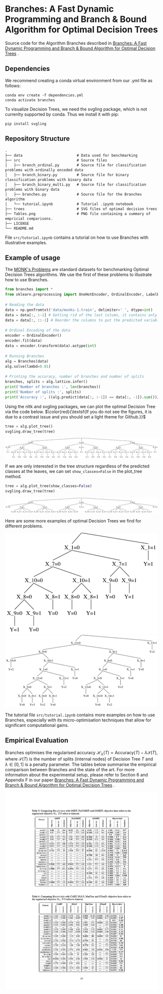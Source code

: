 # Branches: A Fast Dynamic Programming and Branch & Bound Algorithm for Optimal Decision Trees

Source code for the Algorithm Branches described in [Branches: A Fast Dynamic Programming and Branch & Bound Algorithm for Optimal Decision Trees](https://arxiv.org/abs/2406.02175) .

## Dependencies

We recommend creating a conda virtual environment from our .yml file as follows:
```
conda env create -f dependencies.yml
conda activate branches
```
To visualize Decision Trees, we need the svgling package, which is not currenlty supported by conda. Thus we install it with pip:
```
pip install svgling
```

## Repository Structure
    .
    ├── data                         # Data used for benchmarking
    ├── src                          # Source files
    │   ├── branch_ordinal.py        # Source file for classification problems with ordinally encoded data
    │   ├── branch_binary.py         # Source file for binary classification problems with binary data
    │   ├── branch_binary_multi.py   # Source file for classification problems with binary data
    │   ├── branches.py              # Source file for the Branches algorithm
    │   └── tutorial.ipynb           # Tutorial .ipynb notebook
    ├── trees                        # SVG files of optimal decision trees
    ├── Tables.png                   # PNG file containing a summary of empricial comparisons.
    ├── LICENSE
    └── README.md
File ```src/tutorial.ipynb``` contains a tutorial on how to use Branches with illustrative examples.

## Example of usage

The [MONK's Problems](https://archive.ics.uci.edu/dataset/70/monk+s+problems) are standard datasets for benchmarking Optimal Decision Trees algorithms. We use the first of these problems to illustrate how to use Branches.

```python
from branches import *
from sklearn.preprocessing import OneHotEncoder, OrdinalEncoder, LabelEncoder

# Reading the data
data = np.genfromtxt('data/monks-1.train', delimiter=' ', dtype=int)
data = data[:, :-1] # Getting rid of the last column, it contains only ids.
data = data[:, ::-1] # Reorder the columns to put the predicted variable Y at the end.

# Ordinal Encoding of the data
encoder = OrdinalEncoder()
encoder.fit(data)
data = encoder.transform(data).astype(int)

# Running Branches
alg = Branches(data)
alg.solve(lambd=0.01)

# Printing the accuracy, number of branches and number of splits
branches, splits = alg.lattice.infer()
print('Number of branches :', len(branches))
print('Number of splits :', splits)
print('Accuracy :', ((alg.predict(data[:, :-1]) == data[:, -1]).sum())/alg.n_total)
```

Using the nltk and svgling packages, we can plot the optimal Decision Tree via the code below. $\color{red}{\textsf{If you do not see the figures, it is due to a contrast issue and you should set a light theme for Github.}}$

```python
tree = alg.plot_tree()
svgling.draw_tree(tree)
```

<img src="trees/monk1-o.svg">

If we are only interested in the tree structure regardless of the predicted classes at the leaves, we can set ```show_classes=False``` in the plot_tree method.

```python
tree = alg.plot_tree(show_classes=False)
svgling.draw_tree(tree)
```

<img src="trees/monk1-o-no_classes.svg">

Here are some more examples of optimal Decision Trees we find for different problems.

<img src="trees/monk1-l.svg">
<img src="trees/car-eval-f.svg">

The tutorial file ```src/tutorial.ipynb``` contains more examples on how to use Branches, especially with its micro-optimisation techniques that allow for significant computational gains.

## Empirical Evaluation

Branches optimises the regularised accuracy $\mathcal{H}_{\lambda}\left( T\right) = \textrm{Accuracy}\left( T\right) - \lambda \mathcal{S}\left( T\right)$, where $\mathcal{S}\left( T\right)$ is the number of splits (internal nodes) of Decision Tree $T$ and $\lambda \in \left[ 0, 1 \right]$ is a penalty parameter. The tables below summarise the empirical comparison between Branches and the state of the art. For more information about the experimental setup, please refer to Section 6 and Appendix F in our paper [Branches: A Fast Dynamic Programming and Branch & Bound Algorithm for Optimal Decision Trees](https://arxiv.org/abs/2406.02175) .

<p align="center">
<img align="center" src="Tables.png", width=1000 height=auto/>
</p>




